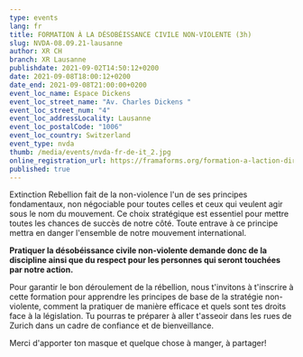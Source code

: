```yaml
---
type: events
lang: fr
title: FORMATION À LA DÉSOBÉISSANCE CIVILE NON-VIOLENTE (3h)
slug: NVDA-08.09.21-lausanne
author: XR CH
branch: XR Lausanne
publishdate: 2021-09-02T14:50:12+0200
date: 2021-09-08T18:00:12+0200
date_end: 2021-09-08T21:00:00+0200
event_loc_name: Espace Dickens
event_loc_street_name: "Av. Charles Dickens "
event_loc_street_num: "4"
event_loc_addressLocality: Lausanne
event_loc_postalCode: "1006"
event_loc_country: Switzerland
event_type: nvda
thumb: /media/events/nvda-fr-de-it_2.jpg
online_registration_url: https://framaforms.org/formation-a-laction-directe-non-violente-8-septembre-2021-1628585499
published: true
---
```

Extinction Rebellion fait de la non-violence l'un de ses principes fondamentaux, non négociable pour toutes celles et ceux qui veulent agir sous le nom du mouvement. Ce choix stratégique est essentiel pour mettre toutes les chances de succès de notre côté. Toute entrave à ce principe mettra en danger l'ensemble de notre mouvement international. 

**Pratiquer la désobéissance civile non-violente demande donc de la discipline ainsi que du respect pour les personnes qui seront touchées par notre action.**

Pour garantir le bon déroulement de la rébellion, nous t'invitons à t'inscrire à cette formation pour apprendre les principes de base de la stratégie non-violente, comment la pratiquer de manière efficace et quels sont tes droits face à la législation. Tu pourras te préparer à aller t'asseoir dans les rues de Zurich dans un cadre de confiance et de bienveillance. 

Merci d'apporter ton masque et quelque chose à manger, à partager!